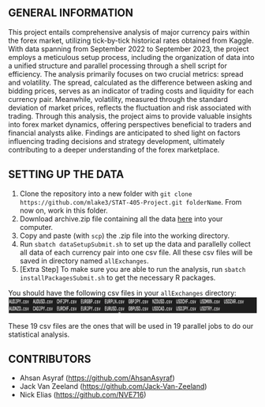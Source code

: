 ## GENERAL INFORMATION
This project entails comprehensive analysis of major currency pairs within the forex market, utilizing tick-by-tick historical rates obtained from Kaggle. With data spanning from September 2022 to September 2023, the project employs a meticulous setup process, including the organization of data into a unified structure and parallel processing through a shell script for efficiency. The analysis primarily focuses on two crucial metrics: spread and volatility. The spread, calculated as the difference between asking and bidding prices, serves as an indicator of trading costs and liquidity for each currency pair. Meanwhile, volatility, measured through the standard deviation of market prices, reflects the fluctuation and risk associated with trading. Through this analysis, the project aims to provide valuable insights into forex market dynamics, offering perspectives beneficial to traders and financial analysts alike. Findings are anticipated to shed light on factors influencing trading decisions and strategy development, ultimately contributing to a deeper understanding of the forex marketplace.

## SETTING UP THE DATA

1) Clone the repository into a new folder with `git clone https://github.com/mlake3/STAT-405-Project.git folderName`. From now on, work in this folder.
2) Download archive.zip file containing all the data [here](https://www.kaggle.com/datasets/joseserrat/forex-tick-data-huge-database-part-2) into your computer.
3) Copy and paste (with `scp`) the .zip file into the working directory.
4) Run `sbatch dataSetupSubmit.sh` to set up the data and parallelly collect all data of each currency pair into one csv file. All these csv files will be saved in directory named `allExchanges`.
5) [Extra Step] To make sure you are able to run the analysis, run `sbatch installPackagesSubmit.sh` to get the necessary R packages.

You should have the following csv files in your `allExchanges` directory:
![exchanges files](exchanges.png)

These 19 csv files are the ones that will be used in 19 parallel jobs to do our statistical analysis.

## CONTRIBUTORS
- Ahsan Asyraf (https://github.com/AhsanAsyraf)
- Jack Van Zeeland (https://github.com/Jack-Van-Zeeland)
- Nick Elias (https://github.com/NVE716)
